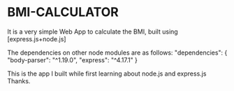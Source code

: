 # BMI-CALCULATOR
It is a very simple Web App to calculate the BMI, built using [express.js+node.js]

The dependencies on other node modules are as follows:
"dependencies": {
    "body-parser": "^1.19.0",
    "express": "^4.17.1"
  }

This is the app I built while first learning about node.js and express.js
Thanks.
